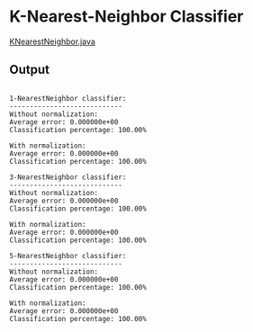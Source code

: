 # K-Nearest-Neighbor Classifier
[KNearestNeighbor.java](https://github.com/arjvik/MachineLearning/blob/master/src/com/arjvik/machinelearning/knearestneighbor/KNearestNeighborClassifier.java)

## Output
```

1-NearestNeighbor classifier:
----------------------------
Without normalization:
Average error: 0.000000e+00
Classification percentage: 100.00%

With normalization:
Average error: 0.000000e+00
Classification percentage: 100.00%

3-NearestNeighbor classifier:
----------------------------
Without normalization:
Average error: 0.000000e+00
Classification percentage: 100.00%

With normalization:
Average error: 0.000000e+00
Classification percentage: 100.00%

5-NearestNeighbor classifier:
----------------------------
Without normalization:
Average error: 0.000000e+00
Classification percentage: 100.00%

With normalization:
Average error: 0.000000e+00
Classification percentage: 100.00%

```